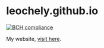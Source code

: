 # leochely.github.io

[![BCH compliance](https://bettercodehub.com/edge/badge/leochely/leochely.github.io?branch=master)](https://bettercodehub.com/)

My website, [visit here](https://leochely.github.io).
